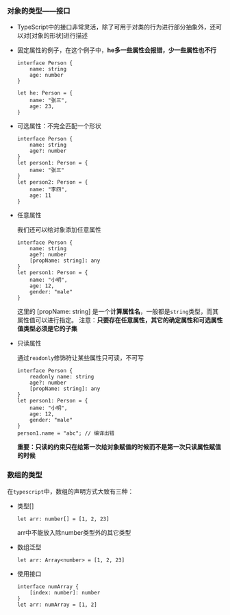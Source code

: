 
### 对象的类型——接口

- TypeScript中的接口非常灵活，除了可用于对类的行为进行部分抽象外，还可以对[对象的形状]进行描述
- 固定属性的例子，在这个例子中，**he多一些属性会报错，少一些属性也不行**

    ```
    interface Person {
        name: string
        age: number
    }

    let he: Person = {
        name: "张三",
        age: 23,
    }
    ```
- 可选属性：不完全匹配一个形状
    ```
    interface Person {
        name: string
        age?: number
    }
    let person1: Person = {
        name: "张三"
    }
    let person2: Person = {
        name: "李四",
        age: 11
    }
    ```
- 任意属性

    我们还可以给对象添加任意属性
    ```
    interface Person {
        name: string
        age?: number
        [propName: string]: any
    }
    let person1: Person = {
        name: "小明",
        age: 12,
        gender: "male"
    }
    ```
    这里的 \[propName: string\] 是一个**计算属性名**，一般都是`string`类型，而其属性值可以进行指定。
    注意：**只要存在任意属性，其它的确定属性和可选属性值类型必须是它的子集**
- 只读属性

    通过`readonly`修饰符让某些属性只可读，不可写
    ```
    interface Person {
        readonly name: string
        age?: number
        [propName: string]: any
    }
    let person1: Person = {
        name: "小明",
        age: 12,
        gender: "male"
    }
    person1.name = "abc"; // 编译出错
    ```
    **重要：只读的约束只在给第一次给对象赋值的时候而不是第一次只读属性赋值的时候**

### 数组的类型

在`typescript`中，数组的声明方式大致有三种：

- 类型[]
    ```
    let arr: number[] = [1, 2, 23]
    ```
    arr中不能放入除number类型外的其它类型
    
- 数组泛型
    ```
    let arr: Array<number> = [1, 2, 23]
    ```
    
- 使用接口
    ```
    interface numArray {
        [index: number]: number
    }
    let arr: numArray = [1, 2]
    ``` 

